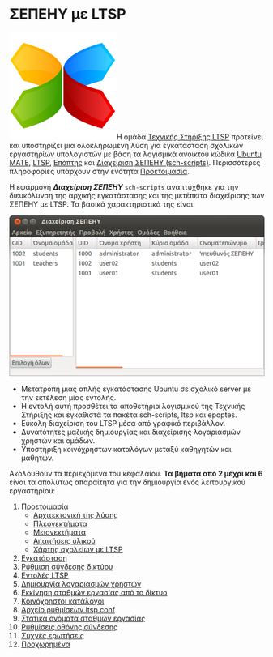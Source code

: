 # ΣΕΠΕΗΥ με LTSP

![](../images/ltsp.png#right-icon)Η ομάδα [Τεχνικής Στήριξης
LTSP](https://el.ltsp.org/) προτείνει και υποστηρίζει μια ολοκληρωμένη λύση για
εγκατάσταση σχολικών εργαστηρίων υπολογιστών με βάση τα λογισμικά ανοικτού
κώδικα [Ubuntu MATE](../glossary/index.md#ubuntu),
[LTSP](../glossary/index.md#ltsp), [Επόπτης](../glossary/index.md#epoptes) και
[Διαχείριση ΣΕΠΕΗΥ (sch-scripts)](../glossary/index.md#sch-scripts).
Περισσότερες πληροφορίες υπάρχουν στην ενότητα [Προετοιμασία](preparation.md).

Η εφαρμογή ***Διαχείριση ΣΕΠΕΗΥ*** `sch-scripts` αναπτύχθηκε για την
διευκόλυνση της αρχικής εγκατάστασης και της μετέπειτα διαχείρισης των ΣΕΠΕΗΥ
με LTSP. Τα βασικά χαρακτηριστικά της είναι:

[![](sch-scripts.png)](sch-scripts.png)

- Μετατροπή μιας απλής εγκατάστασης Ubuntu σε σχολικό server με την εκτέλεση
  μίας εντολής.
- Η εντολή αυτή προσθέτει τα αποθετήρια λογισμικού της Τεχνικής Στήριξης και
  εγκαθιστά τα πακέτα sch-scripts, ltsp και epoptes.
- Εύκολη διαχείριση του LTSP μέσα από γραφικό περιβάλλον.
- Δυνατότητες μαζικής δημιουργίας και διαχείρισης λογαριασμών χρηστών και
  ομάδων.
- Υποστήριξη κοινόχρηστων καταλόγων μεταξύ καθηγητών και μαθητών.

Ακολουθούν τα περιεχόμενα του κεφαλαίου. **Τα βήματα από 2 μέχρι και 6** είναι
τα απολύτως απαραίτητα για την δημιουργία ενός λειτουργικού εργαστηρίου:

1.  [Προετοιμασία](preparation.md)
    - [Αρχιτεκτονική της λύσης](architecture.md)
    - [Πλεονεκτήματα](advantages.md)
    - [Μειονεκτήματα](disadvantages.md)
    - [Απαιτήσεις υλικού](requirements.md)
    - [Χάρτης σχολείων με LTSP](map.md)
2.  [Εγκατάσταση](installation.md)
3.  [Ρύθμιση σύνδεσης δικτύου](server-network.md)
4.  [Εντολές LTSP](ltsp-commands.md)
4.  [Δημιουργία λογαριασμών χρηστών](users.md)
5.  [Εκκίνηση σταθμών εργασίας από το δίκτυο](netboot.md)
6.  [Κοινόχρηστοι κατάλογοι](shared-folders.md)
7.  [Αρχείο ρυθμίσεων ltsp.conf](ltsp.conf.md)
8.  [Στατικά ονόματα σταθμών εργασίας](hostnames.md)
9.  [Ρυθμίσεις οθόνης σύνδεσης](dm.md)
10. [Συχνές ερωτήσεις](faq.md)
11. [Προχωρημένα](advanced.md)
